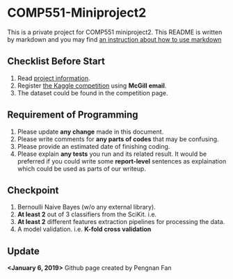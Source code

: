 # COMP551-Miniproject2
This is a private project for COMP551 miniproject2. This README is written by markdown and you may find [an instruction about how to use markdown](https://github.com/adam-p/markdown-here/wiki/Markdown-Cheatsheet)

## Checklist Before Start
1) Read [project information](https://www.cs.mcgill.ca/~wlh/comp551/files/miniproject2_spec.pdf).  
2) Register [the Kaggle competition](https://www.kaggle.com/t/b95c2a432a9445d6a01a7a95d51d1dd5) using **McGill email**.  
3) The dataset could be found in the competition page.  

## Requirement of Programming
1) Please update **any change** made in this document.  
2) Please write comments for **any parts of codes** that may be confusing.  
3) Please provide an estimated date of finishing coding.  
4) Please explain **any tests** you run and its related result. It would be preferred if you could write some **report-level** sentences as explaination which could be used as parts of our writeup.  

## Checkpoint  
1) Bernoulli Naive Bayes (w/o any external library).  
2) **At least 2** out of 3 classifiers from the SciKit. i.e.
3) **At least 2** different features extraction pipelines for processing the data.  
4) A model validation. i.e. **K-fold cross validation**  

## Update
**<January 6, 2019>** Github page created by Pengnan Fan
